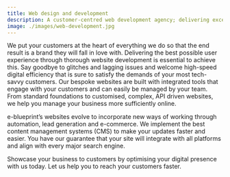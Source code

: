 ```yaml
---
title: Web design and development
description: A customer-centred web development agency; delivering exceptional user experiences through high-quality CMS and multi-platform integration.
image: ./images/web-development.jpg
---
```


We put your customers at the heart of everything we do so that the end result is a brand they will fall in love with. Delivering the best possible user experience through thorough website development is essential to achieve this. Say goodbye to glitches and lagging issues and welcome high-speed digital efficiency that is sure to satisfy the demands of your most tech-savvy customers. Our bespoke websites are built with integrated tools that engage with your customers and can easily be managed by your team. From standard foundations to customised, complex, API driven websites, we help you manage your business more sufficiently online.

e-blueprint’s websites evolve to incorporate new ways of working through automation, lead generation and e-commerce. We implement the best content management systems (CMS) to make your updates faster and easier. You have our guarantee that your site will integrate with all platforms and align with every major search engine.

Showcase your business to customers by optimising your digital presence with us today. Let us help you to reach your customers faster.
